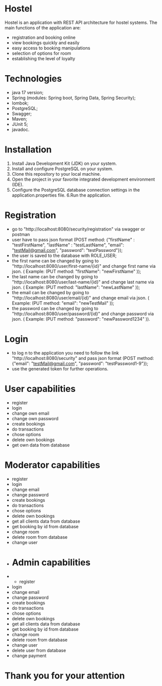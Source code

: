 # Hostel
Hostel is an application with REST API architecture for hostel systems. The main functions of the application are:
- registration and booking online
- view bookings quickly and easily
- easy access to booking manipulations
- selection of options for room
- establishing the level of loyalty
# Technologies
- java 17 version;
- Spring (modules: Spring boot, Spring Data, Spring Security);
- lombok;
- PostgreSQL;
- Swagger;
- Maven;
- JUnit 5;
- javadoc.
# Installation
1. Install Java Development Kit (JDK) on your system.
2. Install and configure PostgreSQL on your system.
3. Clone this repository to your local machine.
4. Open the project in your favorite integrated development environment (IDE).
5. Configure the PostgreSQL database connection settings in the application.properties file.
6.Run the application.
# Registration
- go to "http://localhost:8080/security/registration" via swagger or postman
- user have to pass json format (POST method: {"firstName" : "testFirstName", "lastName" : "testLastName", "email": "testMail@gmail.com", "password": "testPassword"});
- the user is saved to the database with ROLE_USER;
- the first name can be changed by going to "http://localhost:8080/user/first-name/{id}" and change first name via json. ( Example: (PUT method: "firstName": "newFirstName" ));
- the last name can be changed by going to "http://localhost:8080/user/last-name/{id}" and change last name via json. ( Example: (PUT method: "lastName": "newLastName" ));
- the email can be changed by going to "http://localhost:8080/user/email/{id}" and change email via json. ( Example: (PUT method: "email": "newTestMail" ));
- the password can be changed by going to "http://localhost:8080/user/password/{id}" and change password via json. ( Example: (PUT method: "password": "newPassword1234" )).
# Login
- to log n to the application you need to follow the link "http://localhost:8080/security" and pass json format (POST method: {"email": "testMail@gmail.com", "password": "testPassword1-9"});
- use the generated token for further operations.
# User capabilities
- register
- login
- change own email
- change own password
- create bookings
- do transactions
- chose options
- delete own bookings
- get own data from database
# Moderator capabilities
- register
- login
- change email
- change password
- create bookings
- do transactions
- chose options
- delete own bookings
- get all clients data from database
- get booking by id from database
- change room
- delete room from database
- change user
- # Admin capabilities
- - register
- login
- change email
- change password
- create bookings
- do transactions
- chose options
- delete own bookings
- get all clients data from database
- get booking by id from database
- change room
- delete room from database
- change user
- delete user from database
- change payment
# Thank you for your attention
